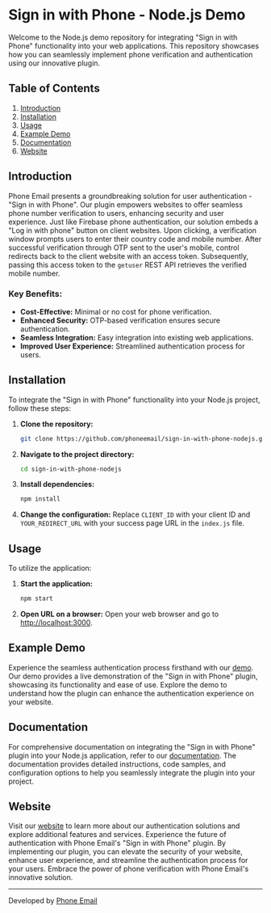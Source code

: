 # Sign in with Phone - Node.js Demo

Welcome to the Node.js demo repository for integrating "Sign in with Phone" functionality into your web applications. This repository showcases how you can seamlessly implement phone verification and authentication using our innovative plugin.

## Table of Contents
1. [Introduction](#introduction)
2. [Installation](#installation)
3. [Usage](#usage)
4. [Example Demo](#example-demo)
5. [Documentation](#documentation)
6. [Website](#website)

## Introduction

Phone Email presents a groundbreaking solution for user authentication - "Sign in with Phone". Our plugin empowers websites to offer seamless phone number verification to users, enhancing security and user experience. Just like Firebase phone authentication, our solution embeds a "Log in with phone" button on client websites. Upon clicking, a verification window prompts users to enter their country code and mobile number. After successful verification through OTP sent to the user's mobile, control redirects back to the client website with an access token. Subsequently, passing this access token to the `getuser` REST API retrieves the verified mobile number.

### Key Benefits:
- **Cost-Effective:** Minimal or no cost for phone verification.
- **Enhanced Security:** OTP-based verification ensures secure authentication.
- **Seamless Integration:** Easy integration into existing web applications.
- **Improved User Experience:** Streamlined authentication process for users.

## Installation

To integrate the "Sign in with Phone" functionality into your Node.js project, follow these steps:

1. **Clone the repository:**

    ```bash
    git clone https://github.com/phoneemail/sign-in-with-phone-nodejs.git
    ```


2. **Navigate to the project directory:**

    ```bash
    cd sign-in-with-phone-nodejs
    ```


3. **Install dependencies:**

    ```bash
    npm install
    ```

4. **Change the configuration:**
Replace `CLIENT_ID` with your client ID and `YOUR_REDIRECT_URL` with your success page URL in the `index.js` file.

## Usage

To utilize the application:

1. **Start the application:**

    ```bash
    npm start
    ```

2. **Open URL on a browser:**
Open your web browser and go to [http://localhost:3000](http://localhost:3000).

## Example Demo

Experience the seamless authentication process firsthand with our [demo](https://www.phone.email/demo-login). Our demo provides a live demonstration of the "Sign in with Phone" plugin, showcasing its functionality and ease of use. Explore the demo to understand how the plugin can enhance the authentication experience on your website. 

## Documentation

For comprehensive documentation on integrating the "Sign in with Phone" plugin into your Node.js application, refer to our [documentation](https://www.phone.email/docs#nodejs). The documentation provides detailed instructions, code samples, and configuration options to help you seamlessly integrate the plugin into your project. 

## Website

Visit our [website](https://www.phone.email) to learn more about our authentication solutions and explore additional features and services. Experience the future of authentication with Phone Email's "Sign in with Phone" plugin.
By implementing our plugin, you can elevate the security of your website, enhance user experience, and streamline the authentication process for your users. Embrace the power of phone verification with Phone Email's innovative solution.


---
Developed by [Phone Email](https://www.phone.email)
